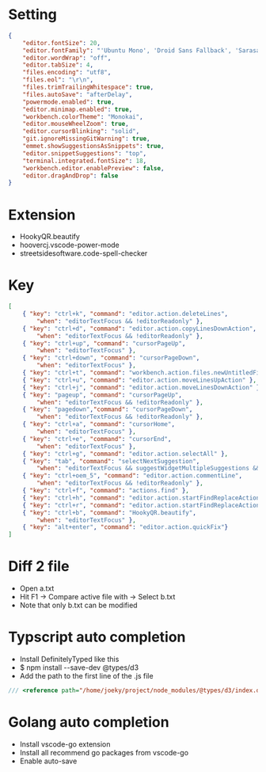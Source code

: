 Setting
=====
```json
{
    "editor.fontSize": 20,
    "editor.fontFamily": "'Ubuntu Mono', 'Droid Sans Fallback', 'Sarasa Mono TC', 'Consolas', 'NSimsun', monospace",
    "editor.wordWrap": "off",
    "editor.tabSize": 4,
    "files.encoding": "utf8",
    "files.eol": "\r\n",
    "files.trimTrailingWhitespace": true,
    "files.autoSave": "afterDelay",
    "powermode.enabled": true,
    "editor.minimap.enabled": true,
    "workbench.colorTheme": "Monokai",
    "editor.mouseWheelZoom": true,
    "editor.cursorBlinking": "solid",
    "git.ignoreMissingGitWarning": true,
    "emmet.showSuggestionsAsSnippets": true,
    "editor.snippetSuggestions": "top",
    "terminal.integrated.fontSize": 18,
    "workbench.editor.enablePreview": false,
    "editor.dragAndDrop": false
}
```

Extension
=====
* HookyQR.beautify
* hoovercj.vscode-power-mode
* streetsidesoftware.code-spell-checker

Key
=====
```json
[
    { "key": "ctrl+k", "command": "editor.action.deleteLines",
        "when": "editorTextFocus && !editorReadonly" },
    { "key": "ctrl+d", "command": "editor.action.copyLinesDownAction",
        "when": "editorTextFocus && !editorReadonly" },
    { "key": "ctrl+up", "command": "cursorPageUp",
        "when": "editorTextFocus" },
    { "key": "ctrl+down", "command": "cursorPageDown",
        "when": "editorTextFocus" },
    { "key": "ctrl+t", "command": "workbench.action.files.newUntitledFile" },
    { "key": "ctrl+u", "command": "editor.action.moveLinesUpAction" },
    { "key": "ctrl+j", "command": "editor.action.moveLinesDownAction" },
    { "key": "pageup", "command": "cursorPageUp",
        "when": "editorTextFocus && !editorReadonly" },
    { "key": "pagedown","command": "cursorPageDown",
        "when": "editorTextFocus && !editorReadonly" },
    { "key": "ctrl+a", "command": "cursorHome",
        "when": "editorTextFocus" },
    { "key": "ctrl+e", "command": "cursorEnd",
        "when": "editorTextFocus" },
    { "key": "ctrl+g", "command": "editor.action.selectAll" },
    { "key": "tab", "command": "selectNextSuggestion",
        "when": "editorTextFocus && suggestWidgetMultipleSuggestions && suggestWidgetVisible" },
    { "key": "ctrl+oem_5", "command": "editor.action.commentLine",
        "when": "editorTextFocus && !editorReadonly" },
    { "key": "ctrl+f", "command": "actions.find" },
    { "key": "ctrl+h", "command": "editor.action.startFindReplaceAction" },
    { "key": "ctrl+r", "command": "editor.action.startFindReplaceAction" },
    { "key": "ctrl+b", "command": "HookyQR.beautify",
        "when": "editorTextFocus" },
    { "key": "alt+enter", "command": "editor.action.quickFix"}
]
```

Diff 2 file
=====
* Open a.txt
* Hit F1 -> Compare active file with -> Select b.txt
* Note that only b.txt can be modified

Typscript auto completion
=====
* Install DefinitelyTyped like this
* $ npm install --save-dev @types/d3
* Add the path to the first line of the .js file
```javascript
/// <reference path="/home/joeky/project/node_modules/@types/d3/index.d.ts" />
```

Golang auto completion
=====
* Install vscode-go extension
* Install all recommend go packages from vscode-go
* Enable auto-save
